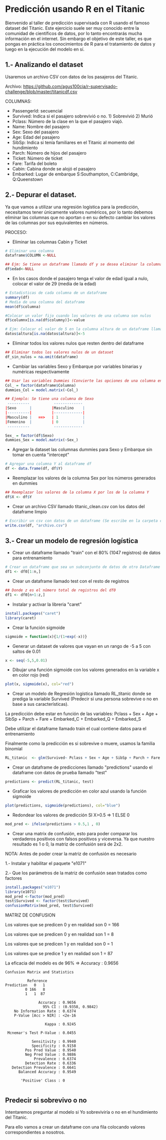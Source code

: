 # Predicción usando R en el Titanic

Bienvenido al taller de predicción supervisada con R usando el famoso dataset del Titanic. Este ejercicio suele ser muy conocido entre la comunidad de científicos de datos, por lo tanto encontrarás mucha información en el internet. Sin embargo el objetivo de este taller, es que pongas en práctica los conocimientos de R para el tratamiento de datos y luego en la ejecución del modelo en sí.

## 1.- Analizando el dataset

Usaremos un archivo CSV con datos de los pasajeros del Titanic.

Archivo: https://github.com/agus100cia/r-supervisado-challenge/blob/master/titanicdf.csv

COLUMNAS:

- PassengerId: secuencial
- Survived: Indica si el pasajero sobrevivió o no. 1) Sobrevivió  2) Murió
- Pclass: Número de la clase en la que el pasajero viajó.
- Name: Nombre del pasajero
- Sex: Sexo del pasajero
- Age: Edad del pasajero
- SibSp: Indica si tenía familiares en el Titanic al momento del hundimiento
- Parch: Número de hijos del pasajero
- Ticket: Número de ticket
- Fare: Tarifa del boleto 
- Cabin: Cabina donde se alojó el pasajero
- Embarked: Lugar de embarque S:Southampton, C:Cambridge, Q:Queenstown


## 2.- Depurar el dataset.

Ya que vamos a utilizar una regresión logística para la predicción, necesitamos tener únicamente valores numéricos, por lo tanto debemos eliminar las columnas que no aportan o en su defecto cambiar los valores de las columnas por sus equivalentes en números.

PROCESO:

- Eliminar las columnas Cabin y Ticket

```r
# Eliminar una columna
dataframe$COLUMN <-NULL

## Ejm: Se tiene un dataframe llamado df y se desea eliminar la columna edad
df$edad<-NULL

``` 

- En los casos donde el pasajero tenga el valor de edad igual a nulo, colocar el valor de 29 (media de la edad)

```r
# Estadisticas de cada columna de un dataframe
summary(df)
# Media de una columna del dataframe
mean(df$columna)

#Colocar un valor fijo cuando los valores de una columna son nulos
df$columnx[is.na(df$columny)]<-value

# Ejm: Colocar el valor de 5 en la columna altura de un dataframe llamado datos, si y solo si su valor original sea NULO (NULL)
datos$altura[is.na(datos$altura)]<-5

```

- Eliminar todos los valores nulos que resten dentro del dataframe

```r
## Eliminar todos los valores nulos de un dataset
df_sin_nulos = na.omit(dataframe)

```

- Cambiar las variables Sexo y Embarque por variables binarias y numéricas respectivamente

```r
## Usar las variables Dummies (Convierte las opciones de una columna en valores booleanos)
Col_ = factor(dataframe$Columna)
dummies_Col = model.matrix(~Col_)

## Ejemplo: Se tiene una columna de Sexo
 ----------           -------------
|Sexo      |         |Masculino    |
|----------|         |-------------| 
|Masculino |   ==>   | 1           |
|Femenino  |         | 0           |
 ----------           -------------

Sex_ = factor(df$Sexo)
dummies_Sex = model.matrix(~Sex_)

```

- Agregar la dataset las columnas dummies para Sexo y Embarque sin tomar en cuenta "intercept"

```r
# Agregar una columna Y al dataframe df
df <- data.frame(df, df$Y)

```

- Reemplazar los valores de la columna Sex por los números generados en dummies
```r
## Reemplazar los valores de la columna X por los de la columna Y
df$X <- df$Y

```

- Crear un archivo CSV llamado titanic_clean.csv con los datos del dataframe limpio

```r
# Escribir un csv con datos de un dataframe (Se escribe en la carpeta configurada con setwd)
write.csv(df, "archivo.csv")

```

## 3.- Crear un modelo de regresión logística

- Crear un dataframe llamado "train" con el 80% (1047 registros) de datos para entrenamiento 

```r
# Crear un dataframe que sea un subconjunto de datos de otro Dataframe donde n es el número de registros
df1 <- df0[1:n,]

```
- Crear un dataframe llamado test con el resto de registros

```r
## Donde z es el número total de registros del df0
df1 <- df0[n+1:z,]

```

- Instalar y activar la libreria "caret"

```r
install.packages("caret")
library(caret)

```

- Crear la función sigmoide

```r
sigmoide = function(x){1/(1+exp(-x))}

```

- Generar un dataset de valores que vayan en un rango de -5 a 5 con saltos de 0.01

```r
x <- seq(-5,5,0.01)

``` 

- Dibujar una función sigmoide con los valores generados en la variable x en color rojo (red)

```r
plot(x, sigmoide(x), col="red")

```

- Crear un modelo de Regresión logística llamado RL_titanic donde se prediga la variable Survived (Predecir si una persona sobrevive o no en base a sus características).

La predicción debe estar en función de las variables:
Pclass + Sex + Age + SibSp + Parch + Fare + Embarked_C + Embarked_Q + Embarked_S

Debe utilizar el dataframe llamado train el cual contiene datos para el entrenamiento

Finalmente como la predicción es si sobrevive o muere, usamos la familia binomial



```r
RL_titanic  <- glm(Survived~ Pclass + Sex + Age + SibSp + Parch + Fare + Embarked_C + Embarked_Q + Embarked_S, data = train, family = binomial())

``` 

- Crear un dataframe de predicciones llamado "predictions" usando el dataframe con datos de prueba llamado "test"

```r
predictions <- predict(RL_titanic, test)

```

- Graficar los valores de predicción en color azul usando la función sigmoide

```r
plot(predictions, sigmoide(predictions), col="blue")

```

- Redondear los valores de predicción SI X>0.5 => 1 ELSE 0

```r
mod_pred <- ifelse(predictions > 0.5,1 , 0)

```

- Crear una matrix de confusión, esto para poder comparar los verdaderos positivos con falsos positivos y viceversa. Ya que nuestro resultado es 1 o 0, la matriz de confusión será de 2x2.

NOTA: Antes de poder crear la matriz de confusión es necesario

1.- Instalar y habilitar el paquete "e1071"

2.- Que los parámetros de la matriz de confusión sean tratados como factores

```r
install.packages("e1071")
library(e1071)
mod_pred <-factor(mod_pred)
test$Survived <- factor(test$Survived)
confusionMatrix(mod_pred, test$Survived)

```

MATRIZ DE CONFUSION

Los valores que se predicen 0 y en realidad son 0 = 166

Los valores que se predicen 0 y en realidad son 1 = 8

Los valores que se predicen 1 y en realidad son 0 = 1

Los valores que se predice 1 y en realidad son 1 = 87

La eficacia del modelo es de 96% => Accuracy : 0.9656  


```
Confusion Matrix and Statistics

          Reference
Prediction   0   1
         0 166   8
         1   1  87
                                          
               Accuracy : 0.9656          
                 95% CI : (0.9358, 0.9842)
    No Information Rate : 0.6374          
    P-Value [Acc > NIR] : <2e-16          
                                          
                  Kappa : 0.9245          
                                          
 Mcnemar's Test P-Value : 0.0455          
                                          
            Sensitivity : 0.9940          
            Specificity : 0.9158          
         Pos Pred Value : 0.9540          
         Neg Pred Value : 0.9886          
             Prevalence : 0.6374          
         Detection Rate : 0.6336          
   Detection Prevalence : 0.6641          
      Balanced Accuracy : 0.9549          
                                          
       'Positive' Class : 0               
                                       
``` 

## Predecir si sobrevivo o no

Intentaremos preguntar al modelo si Yo sobreviviría o no en el hundimiento del Titanic.

Para ello vamos a crear un dataframe con una fila colocando valores correspondientes a nosotros.





